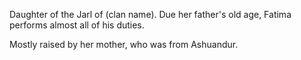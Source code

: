 Daughter of the Jarl of (clan name). Due her father's old age, Fatima performs almost all of his duties.

Mostly raised by her mother, who was from Ashuandur.